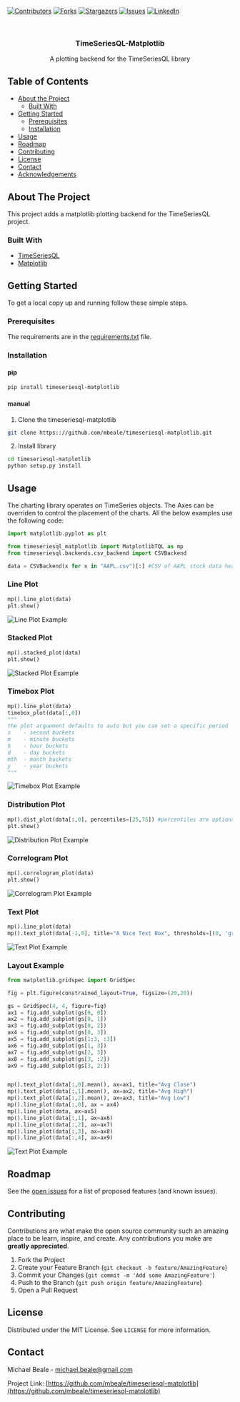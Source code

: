 <!-- PROJECT SHIELDS -->
<!--
*** I'm using markdown "reference style" links for readability.
*** Reference links are enclosed in brackets [ ] instead of parentheses ( ).
*** See the bottom of this document for the declaration of the reference variables
*** for contributors-url, forks-url, etc. This is an optional, concise syntax you may use.
*** https://www.markdownguide.org/basic-syntax/#reference-style-links
-->
[![Contributors][contributors-shield]][contributors-url]
[![Forks][forks-shield]][forks-url]
[![Stargazers][stars-shield]][stars-url]
[![Issues][issues-shield]][issues-url]
[![LinkedIn][linkedin-shield]][linkedin-url]



<!-- PROJECT LOGO -->
<br />
<p align="center">
  <h3 align="center">TimeSeriesQL-Matplotlib</h3>

  <p align="center">
    A plotting backend for the TimeSeriesQL library
  </p>
</p>



<!-- TABLE OF CONTENTS -->
## Table of Contents

* [About the Project](#about-the-project)
  * [Built With](#built-with)
* [Getting Started](#getting-started)
  * [Prerequisites](#prerequisites)
  * [Installation](#installation)
* [Usage](#usage)
* [Roadmap](#roadmap)
* [Contributing](#contributing)
* [License](#license)
* [Contact](#contact)
* [Acknowledgements](#acknowledgements)



<!-- ABOUT THE PROJECT -->
## About The Project

This project adds a matplotlib plotting backend for the TimeSeriesQL project.

### Built With

* [TimeSeriesQL](https://github.com/mbeale/timeseriesql)
* [Matplotlib](https://matplotlib.org)


<!-- GETTING STARTED -->
## Getting Started

To get a local copy up and running follow these simple steps.

### Prerequisites

The requirements are in the [requirements.txt](requirements.txt) file.

### Installation

#### pip

```sh
pip install timeseriesql-matplotlib
```

#### manual

1. Clone the timeseriesql-matplotlib
```sh
git clone https:://github.com/mbeale/timeseriesql-matplotlib.git
```
2. Install library
```sh
cd timeseriesql-matplotlib
python setup.py install 
```

<!-- USAGE EXAMPLES -->
## Usage

The charting library operates on TimeSeries objects.  The Axes can be overriden to control the placement of the charts.  All the below examples use the following code:

```python
import matplotlib.pyplot as plt

from timeseriesql_matplotlib import MatplotlibTQL as mp
from timeseriesql.backends.csv_backend import CSVBackend

data = CSVBackend(x for x in "AAPL.csv")[:] #CSV of AAPL stock data header = (open, close, high, low, adj close)
```


### Line Plot

```python
mp().line_plot(data)
plt.show()
```

![Line Plot Example](examples/line_plot.png?raw=true "Title")

### Stacked Plot

```python
mp().stacked_plot(data)
plt.show()
```

![Stacked Plot Example](examples/stacked_plot.png?raw=true "Title")

### Timebox Plot

```python
mp().line_plot(data)
timebox_plot(data[:,0])
"""
the plot arguement defaults to auto but you can set a specific period
s    - second buckets
m    - minute buckets
h    - hour buckets
d    - day buckets
mth  - month buckets
y    - year buckets
"""
```

![Timebox Plot Example](examples/timebox_plot.png?raw=true "Title")

### Distribution Plot

```python
mp().dist_plot(data[:,0], percentiles=[25,75]) #percentiles are optional
plt.show()
```

![Distribution Plot Example](examples/dist_plot.png?raw=true "Title")

### Correlogram Plot

```python
mp().correlogram_plot(data)
plt.show()
```

![Correlogram Plot Example](examples/correlogram_plot.png?raw=true "Title")

### Text Plot

```python
mp().line_plot(data)
mp().text_plot(data[-1,0], title="A Nice Text Box", thresholds=[(0, 'green', 'white'), (20, 'cornflowerblue', 'white'), (None, 'darkorange', 'white')])
```

![Text Plot Example](examples/text_plot.png?raw=true "Title")

### Layout Example

```python
from matplotlib.gridspec import GridSpec

fig = plt.figure(constrained_layout=True, figsize=(20,20))

gs = GridSpec(4, 4, figure=fig)
ax1 = fig.add_subplot(gs[0, 0])
ax2 = fig.add_subplot(gs[0, 1])
ax3 = fig.add_subplot(gs[0, 2])
ax4 = fig.add_subplot(gs[0, 3])
ax5 = fig.add_subplot(gs[1:3, :3])
ax6 = fig.add_subplot(gs[1, 3])
ax7 = fig.add_subplot(gs[2, 3])
ax8 = fig.add_subplot(gs[3, :2])
ax9 = fig.add_subplot(gs[3, 2:])


mp().text_plot(data[:,0].mean(), ax=ax1, title="Avg Close")
mp().text_plot(data[:,1].mean(), ax=ax2, title="Avg High")
mp().text_plot(data[:,2].mean(), ax=ax3, title="Avg Low")
mp().line_plot(data[:,0], ax = ax4)
mp().line_plot(data, ax=ax5)
mp().line_plot(data[:,1], ax=ax6)
mp().line_plot(data[:,2], ax=ax7)
mp().line_plot(data[:,3], ax=ax8)
mp().line_plot(data[:,4], ax=ax9)
```

![Text Plot Example](examples/layout_plot.png?raw=true "Title")

<!-- ROADMAP -->
## Roadmap

See the [open issues](https://github.com/mbeale/timeseriesql-matplotlib/issues) for a list of proposed features (and known issues).


<!-- CONTRIBUTING -->
## Contributing

Contributions are what make the open source community such an amazing place to be learn, inspire, and create. Any contributions you make are **greatly appreciated**.

1. Fork the Project
2. Create your Feature Branch (`git checkout -b feature/AmazingFeature`)
3. Commit your Changes (`git commit -m 'Add some AmazingFeature'`)
4. Push to the Branch (`git push origin feature/AmazingFeature`)
5. Open a Pull Request

<!-- LICENSE -->
## License

Distributed under the MIT License. See `LICENSE` for more information.

<!-- CONTACT -->
## Contact

Michael Beale - michael.beale@gmail.com

Project Link: [https://github.com/mbeale/timeseriesql-matplotlib](https://github.com/mbeale/timeseriesql-matplotlib)



<!-- MARKDOWN LINKS & IMAGES -->
<!-- https://www.markdownguide.org/basic-syntax/#reference-style-links -->
[contributors-shield]: https://img.shields.io/github/contributors/mbeale/timeseriesql-matplotlib.svg?style=flat-square
[contributors-url]: https://github.com/mbeale/timeseriesql-matplotlib/graphs/contributors
[forks-shield]: https://img.shields.io/github/forks/mbeale/timeseriesql-matplotlib.svg?style=flat-square
[forks-url]: https://github.com/mbeale/timeseriesql-matplotlib/network/members
[stars-shield]: https://img.shields.io/github/stars/mbeale/timeseriesql-matplotlib.svg?style=flat-square
[stars-url]: https://github.com/mbeale/timeseriesql-matplotlib/stargazers
[issues-shield]: https://img.shields.io/github/issues/mbeale/timeseriesql-matplotlib.svg?style=flat-square
[issues-url]: https://github.com/mbeale/timeseriesql-matplotlib/issues
[license-shield]: https://img.shields.io/github/license/mbeale/timeseriesql-matplotlib.svg?style=flat-square
[license-url]: https://github.com/mbeale/timeseriesql-matplotlib/blob/master/LICENSE.txt
[linkedin-shield]: https://img.shields.io/badge/-LinkedIn-black.svg?style=flat-square&logo=linkedin&colorB=555
[linkedin-url]: https://linkedin.com/in/michael-beale-163a4670
